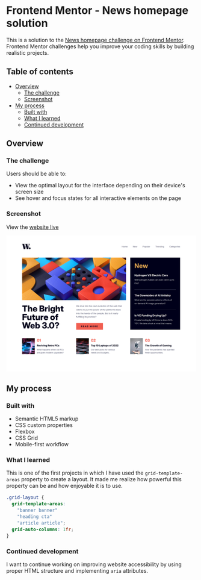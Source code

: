 # Frontend Mentor - News homepage solution

This is a solution to the [News homepage challenge on Frontend Mentor](https://www.frontendmentor.io/challenges/news-homepage-H6SWTa1MFl). Frontend Mentor challenges help you improve your coding skills by building realistic projects.

## Table of contents

- [Overview](#overview)
  - [The challenge](#the-challenge)
  - [Screenshot](#screenshot)
- [My process](#my-process)
  - [Built with](#built-with)
  - [What I learned](#what-i-learned)
  - [Continued development](#continued-development)

## Overview

### The challenge

Users should be able to:

- View the optimal layout for the interface depending on their device's screen size
- See hover and focus states for all interactive elements on the page

### Screenshot
View the [website live](https://ayakoooo.github.io/news-home-page/) 

![](/assets/images/screenshot.png)

## My process

### Built with

- Semantic HTML5 markup
- CSS custom properties
- Flexbox
- CSS Grid
- Mobile-first workflow

### What I learned

This is one of the first projects in which I have used the `grid-template-areas` property to create a layout. It made me realize how powerful this property can be and how enjoyable it is to use.

```css
.grid-layout {
  grid-template-areas:
    "banner banner"
    "heading cta"
    "article article";
  grid-auto-columns: 1fr;
}
```

### Continued development

I want to continue working on improving website accessibility by using proper HTML structure and implementing `aria` attributes.
